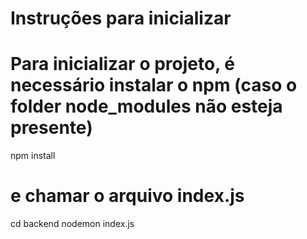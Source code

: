 

# Instruções para inicializar


# Para inicializar o projeto, é necessário instalar o npm (caso o folder node_modules não esteja presente)
npm install

# e chamar o arquivo index.js
cd backend
nodemon index.js


